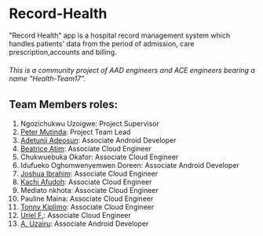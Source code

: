 # Record-Health
"Record Health" app is a hospital record management system which handles patients' data from the period of admission, care prescription,accounts and billing.

###### This is a community project of AAD engineers and ACE engineers bearing a name "Health-Team17".

Team Members roles:
-------------------
1. Ngozichukwu Uzoigwe: Project Supervisor
2. [Peter Mutinda](https://github.com/MUTINDAH): Project Team Lead
3. [Adetunji Adeosun](https://github.com/adetaj): Associate Android Developer
4. [Beatrice Atim](https://github.com/b-atric): Associate Cloud Engineer
5. Chukwuebuka Okafor: Associate Cloud Engineer
6. Idufueko Oghomwenyemwen Doreen: Associate Android Developer
7. [Joshua Ibrahim](https://github.com/natydgreat): Associate Cloud Engineer
8. [Kachi Afudoh](https://github.com/fudosman): Associate Cloud Engineer
9. Mediato nkhota: Associate Cloud Engineer
10. Pauline Maina: Associate Cloud Engineer
11. [Tonny Kiplimo](https://github.com/tonnykiplimo): Associate Cloud Engineer
12. [Uriel F.](https://github.com/UrieLight): Associate Cloud Engineer
13. [A. Uzairu](https://github.com/Detective-Khalifah): Associate Android Developer

